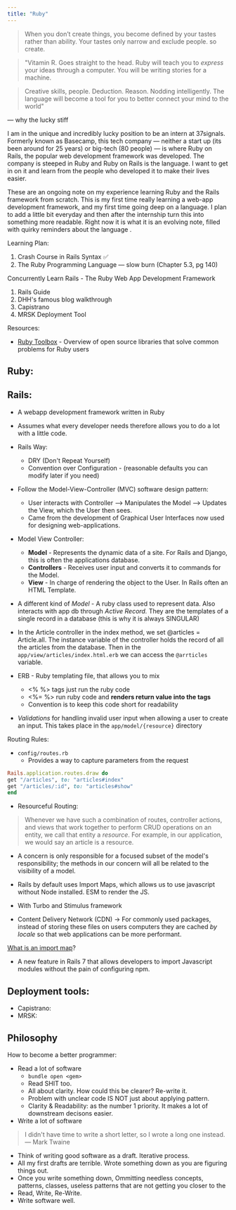 ```yaml
---
title: "Ruby"
---
```


> When you don’t create things, you become defined by your tastes rather than ability. Your tastes only narrow and exclude people. so create.

> "Vitamin R. Goes straight to the head. Ruby will teach you to _express_ your ideas through a computer. You will be writing stories for a machine.

> Creative skills, people. Deduction. Reason. Nodding intelligently. The language will become a tool for you to better connect your mind to the world"

— why the lucky stiff


I am in the unique and incredibly lucky position to be an intern at 37signals. Formerly known as Basecamp, this tech company — neither a start up (its been around for 25 years) or big-tech (80 people) — is where Ruby on Rails, the popular web development framework was developed. The company is steeped in Ruby and Ruby on Rails is the language. I want to get in on it and learn from the people who developed it to make their lives easier. 

These are an ongoing note on my experience learning Ruby and the Rails framework from scratch. This is my first time really learning a web-app development framework, and my first time going deep on a language. I plan to add a little bit everyday and then after the internship turn this into something more readable. Right now it is what it is an evolving note, filled with quirky reminders about the language . 

Learning Plan:
1. Crash Course in Rails Syntax ✅
2. The Ruby Programming Language — slow burn (Chapter 5.3, pg 140)

Concurrently Learn Rails - The Ruby Web App Development Framework
1. Rails Guide
2. DHH's famous blog walkthrough
3. Capistrano
4. MRSK Deployment Tool 

Resources:
- [Ruby Toolbox](https://www.ruby-toolbox.com/) - Overview of open source libraries that solve common problems for Ruby users

## Ruby: 


## Rails:
- A webapp development framework written in Ruby
- Assumes what every developer needs therefore allows you to do a lot with a little code. 
- Rails Way:
	- DRY (Don't Repeat Yourself)
	- Convention over Configuration - (reasonable defaults you can modify later if you need)
- Follow the Model-View-Controller (MVC) software design pattern:
	- User interacts with Controller --> Manipulates the Model --> Updates the View, which the User then sees.
	- Came from the development of Graphical User Interfaces now used for designing web-applications. 
- Model View Controller:
	- **Model** - Represents the dynamic data of a site. For Rails and Django, this is often the applications database.
	- **Controllers**  - Receives user input and converts it to commands for the Model.
	- **View** - In charge of rendering the object to the User. In Rails often an HTML Template. 

- A different kind of *Model* - A ruby class used to represent data. Also interacts with app db through *Active Record.* They are the templates of a single record in a database (this is why it is always SINGULAR)

- In the Article controller in the index method, we set @articles = Article.all. The instance variable of the controller holds the record of all the articles from the database. Then in the `app/view/articles/index.html.erb` we can access the `@arrticles` variable.
- ERB - Ruby templating file, that allows you to mix 
	- <% %> tags just run the ruby code
	- <%= %> run ruby code and **renders return value into the tags**
	- Convention is to keep this code short for readability

- *Validations* for handling invalid user input when allowing a user to create an input. This takes place in the `app/model/{resource}` directory

Routing Rules:
- `config/routes.rb`
	- Provides a way to capture parameters from the request
```rb
Rails.application.routes.draw do
get "/articles", to: "articles#index"
get "/articles/:id", to: "articles#show"
end
```

- Resourceful Routing:
> Whenever we have such a combination of routes, controller actions, and views that work together to perform CRUD operations on an entity, we call that entity a _resource_. For example, in our application, we would say an article is a resource. 




- A concern is only responsible for a focused subset of the model's responsibility; the methods in our concern will all be related to the visibility of a model.


- Rails by default uses Import Maps, which allows us to use javascript without Node installed. ESM to render the JS.
- With Turbo and Stimulus framework
- Content Delivery Network (CDN) -> For commonly used packages, instead of storing these files on users computers they are cached *by locale* so that web applications can be more performant.

[What is an import map](https://eagerworks.com/blog/import-maps-in-rails-7)? 
- A new feature in Rails 7 that allows developers to import Javascript modules without the pain of configuring npm. 

## Deployment tools:
- Capistrano: 
- MRSK:


## Philosophy 

How to become a better programmer:
- Read a lot of software
	- `bundle open <gem>`
	- Read SHIT too. 
	- All about clarity. How could this be clearer? Re-write it. 
	- Problem with unclear code IS NOT just about applying pattern.
	- Clarity & Readability: as the number 1 priority. It makes a lot of downstream decisons easier. 
- Write a lot of software

> I didn't have time to write a short letter, so I wrote a long one instead.
> — Mark Twaine

- Think of writing good software as a draft. Iterative process. 
- All my first drafts are terrible. Wrote something down as you are figuring things out. 
- Once you write something down, Ommitting needless concepts, patterns, classes, useless patterns that are not getting you closer to the 
- Read, Write, Re-Write.
- Write software well. 

